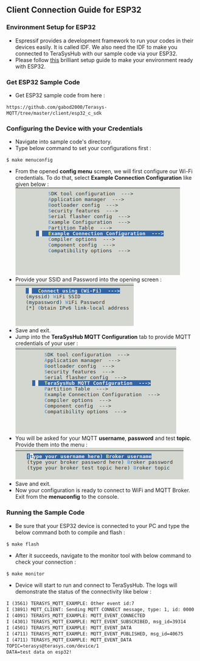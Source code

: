 
## Client Connection Guide for ESP32

### Environment Setup for ESP32
* Espressif provides a development framework to run your codes in their devices easily. It is called IDF. We also need the IDF to make you connected to TeraSysHub with our sample code via your ESP32. 
* Please follow [this](https://docs.espressif.com/projects/esp-idf/en/latest/get-started/index.html#get-started-get-esp-idf) brilliant setup guide to make your environment ready with ESP32.

### Get ESP32 Sample Code
* Get ESP32 sample code from here :
```
https://github.com/gabod2000/Terasys-MQTT/tree/master/client/esp32_c_sdk
```

### Configuring the Device with your Credentials
* Navigate into sample code's directory.
* Type below command to set your configurations first :
```
$ make menuconfig
```
* From the opened **config menu** screen, we will first configure our Wi-Fi credentials. To do that, select **Example Connection Configuration** like given below :  
![Alt text](img/menuconfig.png?raw=true "Menuconfig")
* Provide your SSID and Password into the opening screen :  
![Alt text](img/connectionconfig.png?raw=true "WiFi configuration")
* Save and exit. 
* Jump into the **TeraSysHub MQTT Configuration** tab to provide MQTT credentials of your user :  
![Alt text](img/terasysconfig.png?raw=true "Terasys configuration menu")
* You will be asked for your MQTT **username**, **password** and test **topic**. Provide them into the menu :  
![Alt text](img/mqttconfig.png?raw=true "MQTT configuration")
* Save and exit. 
* Now your configuration is ready to connect to WiFi and MQTT Broker. Exit from the **menuconfig** to the console.

### Running the Sample Code
* Be sure that your ESP32 device is connected to your PC and type the below command both to compile and flash :
```
$ make flash
```
* After it succeeds, navigate to the monitor tool with below command to check your connection :
```
$ make monitor
```
* Device will start to run and connect to TeraSysHub. The logs will demonstrate the status of the connectivity like below :
```
I (3561) TERASYS_MQTT_EXAMPLE: Other event id:7
I (3891) MQTT_CLIENT: Sending MQTT CONNECT message, type: 1, id: 0000
I (4091) TERASYS_MQTT_EXAMPLE: MQTT_EVENT_CONNECTED
I (4301) TERASYS_MQTT_EXAMPLE: MQTT_EVENT_SUBSCRIBED, msg_id=39314
I (4501) TERASYS_MQTT_EXAMPLE: MQTT_EVENT_DATA
I (4711) TERASYS_MQTT_EXAMPLE: MQTT_EVENT_PUBLISHED, msg_id=40675
I (4711) TERASYS_MQTT_EXAMPLE: MQTT_EVENT_DATA
TOPIC=terasys@terasys.com/device/1
DATA=test data on esp32!
```
